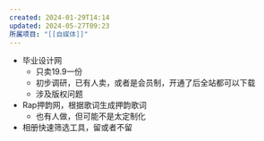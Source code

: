 ```yaml
---
created: 2024-01-29T14:14
updated: 2024-05-27T09:23
所属项目: "[[自媒体]]"
---
```

- 毕业设计网
	- 只卖19.9一份
	- 初步调研，已有人卖，或者是会员制，开通了后全站都可以下载
	- 涉及版权问题
- Rap押韵网，根据歌词生成押韵歌词
	- 也有人做，但可能不是太定制化
- 相册快速筛选工具，留或者不留